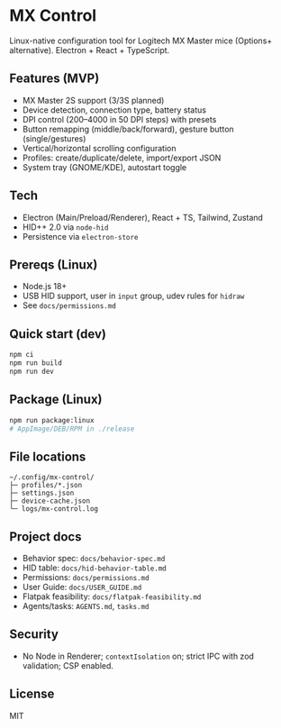 # MX Control

Linux-native configuration tool for Logitech MX Master mice (Options+ alternative). Electron + React + TypeScript.

## Features (MVP)
- MX Master 2S support (3/3S planned)
- Device detection, connection type, battery status
- DPI control (200–4000 in 50 DPI steps) with presets
- Button remapping (middle/back/forward), gesture button (single/gestures)
- Vertical/horizontal scrolling configuration
- Profiles: create/duplicate/delete, import/export JSON
- System tray (GNOME/KDE), autostart toggle

## Tech
- Electron (Main/Preload/Renderer), React + TS, Tailwind, Zustand
- HID++ 2.0 via `node-hid`
- Persistence via `electron-store`

## Prereqs (Linux)
- Node.js 18+
- USB HID support, user in `input` group, udev rules for `hidraw`
- See `docs/permissions.md`

## Quick start (dev)
```bash
npm ci
npm run build
npm run dev
```

## Package (Linux)
```bash
npm run package:linux
# AppImage/DEB/RPM in ./release
```

## File locations
```
~/.config/mx-control/
├─ profiles/*.json
├─ settings.json
├─ device-cache.json
└─ logs/mx-control.log
```

## Project docs
- Behavior spec: `docs/behavior-spec.md`
- HID table: `docs/hid-behavior-table.md`
- Permissions: `docs/permissions.md`
- User Guide: `docs/USER_GUIDE.md`
- Flatpak feasibility: `docs/flatpak-feasibility.md`
- Agents/tasks: `AGENTS.md`, `tasks.md`

## Security
- No Node in Renderer; `contextIsolation` on; strict IPC with zod validation; CSP enabled.

## License
MIT
